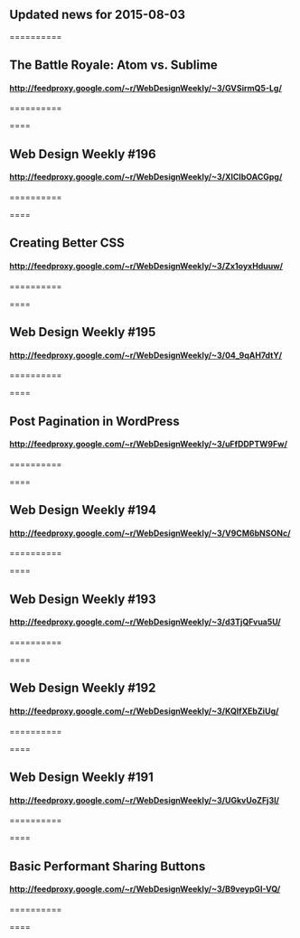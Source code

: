 ## Updated news for 2015-08-03 

==========
## The Battle Royale: Atom vs. Sublime
#### http://feedproxy.google.com/~r/WebDesignWeekly/~3/GVSirmQ5-Lg/

==========

====
## Web Design Weekly #196
#### http://feedproxy.google.com/~r/WebDesignWeekly/~3/XlCIbOACGpg/

==========

====
## Creating Better CSS
#### http://feedproxy.google.com/~r/WebDesignWeekly/~3/Zx1oyxHduuw/

==========

====
## Web Design Weekly #195
#### http://feedproxy.google.com/~r/WebDesignWeekly/~3/04_9qAH7dtY/

==========

====
## Post Pagination in WordPress
#### http://feedproxy.google.com/~r/WebDesignWeekly/~3/uFfDDPTW9Fw/

==========

====
## Web Design Weekly #194
#### http://feedproxy.google.com/~r/WebDesignWeekly/~3/V9CM6bNSONc/

==========

====
## Web Design Weekly #193
#### http://feedproxy.google.com/~r/WebDesignWeekly/~3/d3TjQFvua5U/

==========

====
## Web Design Weekly #192
#### http://feedproxy.google.com/~r/WebDesignWeekly/~3/KQlfXEbZiUg/

==========

====
## Web Design Weekly #191
#### http://feedproxy.google.com/~r/WebDesignWeekly/~3/UGkvUoZFj3I/

==========

====
## Basic Performant Sharing Buttons
#### http://feedproxy.google.com/~r/WebDesignWeekly/~3/B9veypGI-VQ/

==========

====

